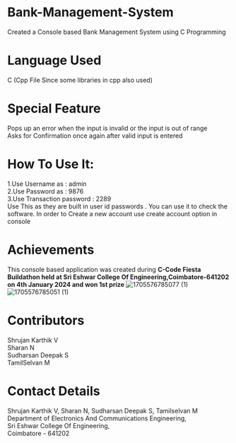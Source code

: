 # Bank-Management-System
Created a Console based Bank Management System using C Programming
# Language Used
C (Cpp File Since some libraries in cpp also used)
# Special Feature
Pops up an error when the input is invalid or the input is out of range<br>
Asks for Confirmation once again after valid input is entered
# How To Use It:
1.Use Username as : admin<br>
2.Use Password as : 9876<br>
3.Use Transaction password : 2289<br>
Use This as they are built in user id passwords . You can use it to check the software. In order to Create a new account use create account option in console
# Achievements 
This console based application was created during <b>C-Code Fiesta Buildathon held at Sri Eshwar College Of Engineering,Coimbatore-641202 on 4th January 2024 and won 1st prize</b>
![1705576785077 (1)](https://github.com/user-attachments/assets/de5c15a4-6deb-4ec1-aba2-d746ddf40ee6)
![1705576785051 (1)](https://github.com/user-attachments/assets/d128523c-b2a3-476e-b6d0-61682395b62f)


# Contributors
Shrujan Karthik V<br>
Sharan N<br>
Sudharsan Deepak S<br>
TamilSelvan M
# Contact Details
Shrujan Karthik V, Sharan N, Sudharsan Deepak S, Tamilselvan M<br>
Department of Electronics And Communications Engineering,<br>
Sri Eshwar College Of Engineering,<br>
Coimbatore - 641202
